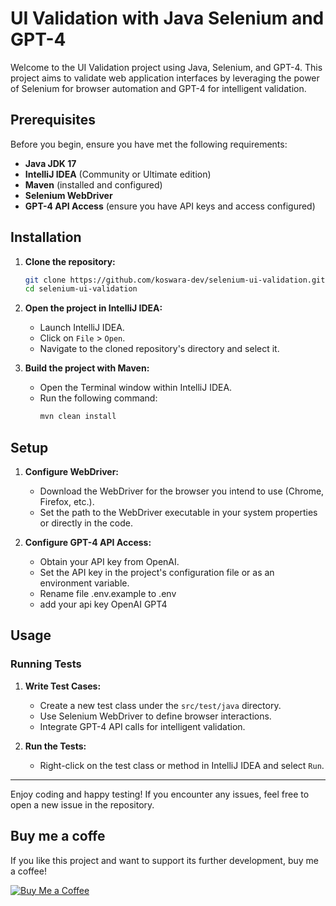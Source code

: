 # UI Validation with Java Selenium and GPT-4

Welcome to the UI Validation project using Java, Selenium, and GPT-4. This project aims to validate web application interfaces by leveraging the power of Selenium for browser automation and GPT-4 for intelligent validation.

## Prerequisites

Before you begin, ensure you have met the following requirements:
- **Java JDK 17**
- **IntelliJ IDEA** (Community or Ultimate edition)
- **Maven** (installed and configured)
- **Selenium WebDriver**
- **GPT-4 API Access** (ensure you have API keys and access configured)

## Installation

1. **Clone the repository:**
   ```bash
   git clone https://github.com/koswara-dev/selenium-ui-validation.git
   cd selenium-ui-validation
   ```

2. **Open the project in IntelliJ IDEA:**
   - Launch IntelliJ IDEA.
   - Click on `File` > `Open`.
   - Navigate to the cloned repository's directory and select it.

3. **Build the project with Maven:**
   - Open the Terminal window within IntelliJ IDEA.
   - Run the following command:
     ```bash
     mvn clean install
     ```

## Setup

1. **Configure WebDriver:**
   - Download the WebDriver for the browser you intend to use (Chrome, Firefox, etc.).
   - Set the path to the WebDriver executable in your system properties or directly in the code.

2. **Configure GPT-4 API Access:**
   - Obtain your API key from OpenAI.
   - Set the API key in the project's configuration file or as an environment variable.
   - Rename file .env.example to .env
   - add your api key OpenAI GPT4

## Usage

### Running Tests

1. **Write Test Cases:**
   - Create a new test class under the `src/test/java` directory.
   - Use Selenium WebDriver to define browser interactions.
   - Integrate GPT-4 API calls for intelligent validation.

2. **Run the Tests:**
   - Right-click on the test class or method in IntelliJ IDEA and select `Run`.

---

Enjoy coding and happy testing! If you encounter any issues, feel free to open a new issue in the repository.


## Buy me a coffe

If you like this project and want to support its further development, buy me a coffee!

[![Buy Me a Coffee](https://www.buymeacoffee.com/assets/img/guidelines/download-assets-sm-1.svg)](https://www.buymeacoffee.com/kudajengke404)

